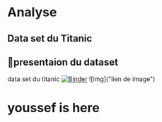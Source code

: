 # Analyse
## Data set du Titanic 
## :file_folder:presentaion du dataset 

data set du titanic
[![Binder](https://mybinder.org/badge_logo.svg)](https://mybinder.org/v2/gh/youssef115/analyse_D.git/main?labpath=index.ipynb)
![img]("lien de image")
<h1> youssef is here </h1>
